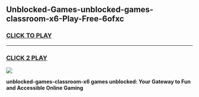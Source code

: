 
## Unblocked-Games-unblocked-games-classroom-x6-Play-Free-6ofxc
<h3>
<a href="https://premium76.site?title=unblocked-games-classroom-x6&ref=22A">CLICK TO PLAY</a></h3>
<hr>

<h3>
<a href="https://premium76.site?title=unblocked-games-classroom-x6&ref=22A">CLICK 2 PLAY</a>
  
</h3>

<a href="https://premium76.site?title=unblocked-games-classroom-x6&ref=22A"><img src="https://clearcache.store/games.png"></a>


**unblocked-games-classroom-x6 games unblocked: Your Gateway to Fun and Accessible Online Gaming**

